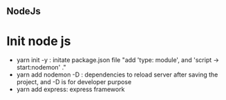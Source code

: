 ## NodeJs
# Init node js
* yarn init -y : initate package.json file 
                "add 'type: module', and 'script -> start:nodemon' ."
* yarn add nodemon -D : dependencies to reload server after saving the project, and -D is for developer purpose
* yarn add express: express framework